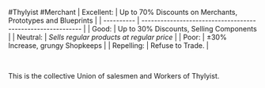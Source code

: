 ---
---

\#Thylyist #Merchant 
\| Excellent: | Up to 70% Discounts on Merchants, Prototypes and Blueprints |
\| ---------- | ----------------------------------------------------------- |
\| Good:      | Up to 30% Discounts, Selling Components                     |
\| Neutral:   | *Sells regular products at regular price*                   |
\| Poor:      | ±30% Increase, grungy Shopkeeps                             |
\| Repelling: | Refuse to Trade.                                            |

 

This is the collective Union of salesmen and Workers of Thylyist.
